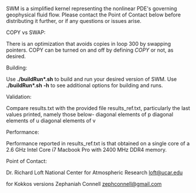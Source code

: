 SWM is a simplified kernel representing the nonlinear PDE's governing geophysical fluid flow.
Please contact the Point of Contact below before distributing it further, or if any questions or issues arise.

COPY vs SWAP:

There is an optimization that avoids copies in loop 300 by swapping pointers. COPY can be turned on and off by defining _COPY_ or not, as desired.

Building:

Use __./buildRun*.sh__ to build and run your desired version of SWM. Use __./buildRun*.sh__ __-h__ to see additional options for building and runs.

Validation: 

Compare results.txt with the provided file results_ref.txt, particularly the last values printed, namely those below-
 diagonal elements of p
 diagonal elements of u
 diagonal elements of v

Performance: 

Performance reported in results_ref.txt is that obtained on a single core of a 2.6 GHz Intel Core i7 Macbook Pro with 2400 MHz DDR4 memory.

Point of Contact:

Dr. Richard Loft
National Center for Atmospheric Research
loft@ucar.edu

for Kokkos versions
Zephaniah Connell
zephconnell@gmail.com
